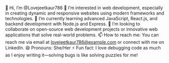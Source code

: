 👋 Hi, I’m @Lovejeetkaur786
👀 I’m interested in web development, especially in creating dynamic and responsive websites using modern frameworks and technologies.
🌱 I’m currently learning advanced JavaScript, React.js, and backend development with Node.js and Express.
💞️ I’m looking to collaborate on open-source web development projects or innovative web applications that solve real-world problems.
📫 How to reach me: You can reach me via email at lovejeetkaur786@example.com or connect with me on LinkedIn.
😄 Pronouns: She/Her
⚡ Fun fact: I love debugging code as much as I enjoy writing it—solving bugs is like solving puzzles for me!





